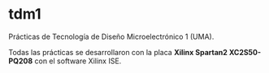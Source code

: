 # tdm1
Prácticas de Tecnología de Diseño Microelectrónico 1 (UMA).

Todas las prácticas se desarrollaron con la placa **Xilinx Spartan2 XC2S50-PQ208** con el software Xilinx ISE.
